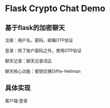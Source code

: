 # Flask Crypto Chat Demo
## 基于flask的加密聊天
注册：用户名，密码，邮箱OTP验证

登录：除了账户密码之外，使用OTP验证

聊天记录：聊天记录词云

聊天核心功能：密钥交换Diffie-Hellman

## 具体实现

客户端:登录